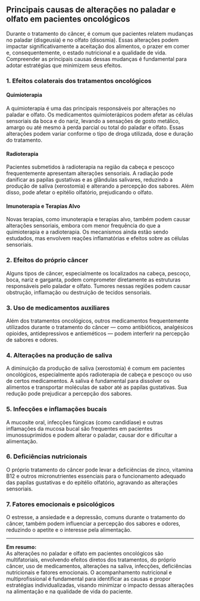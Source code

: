 
## Principais causas de alterações no paladar e olfato em pacientes oncológicos

Durante o tratamento do câncer, é comum que pacientes relatem mudanças no paladar (disgeusia) e no olfato (disosmia). Essas alterações podem impactar significativamente a aceitação dos alimentos, o prazer em comer e, consequentemente, o estado nutricional e a qualidade de vida. Compreender as principais causas dessas mudanças é fundamental para adotar estratégias que minimizem seus efeitos.

### 1. Efeitos colaterais dos tratamentos oncológicos

#### Quimioterapia
A quimioterapia é uma das principais responsáveis por alterações no paladar e olfato. Os medicamentos quimioterápicos podem afetar as células sensoriais da boca e do nariz, levando a sensações de gosto metálico, amargo ou até mesmo à perda parcial ou total do paladar e olfato. Essas alterações podem variar conforme o tipo de droga utilizada, dose e duração do tratamento.

#### Radioterapia
Pacientes submetidos à radioterapia na região da cabeça e pescoço frequentemente apresentam alterações sensoriais. A radiação pode danificar as papilas gustativas e as glândulas salivares, reduzindo a produção de saliva (xerostomia) e alterando a percepção dos sabores. Além disso, pode afetar o epitélio olfatório, prejudicando o olfato.

#### Imunoterapia e Terapias Alvo
Novas terapias, como imunoterapia e terapias alvo, também podem causar alterações sensoriais, embora com menor frequência do que a quimioterapia e a radioterapia. Os mecanismos ainda estão sendo estudados, mas envolvem reações inflamatórias e efeitos sobre as células sensoriais.

### 2. Efeitos do próprio câncer

Alguns tipos de câncer, especialmente os localizados na cabeça, pescoço, boca, nariz e garganta, podem comprometer diretamente as estruturas responsáveis pelo paladar e olfato. Tumores nessas regiões podem causar obstrução, inflamação ou destruição de tecidos sensoriais.

### 3. Uso de medicamentos auxiliares

Além dos tratamentos oncológicos, outros medicamentos frequentemente utilizados durante o tratamento do câncer — como antibióticos, analgésicos opioides, antidepressivos e antieméticos — podem interferir na percepção de sabores e odores.

### 4. Alterações na produção de saliva

A diminuição da produção de saliva (xerostomia) é comum em pacientes oncológicos, especialmente após radioterapia de cabeça e pescoço ou uso de certos medicamentos. A saliva é fundamental para dissolver os alimentos e transportar moléculas de sabor até as papilas gustativas. Sua redução pode prejudicar a percepção dos sabores.

### 5. Infecções e inflamações bucais

A mucosite oral, infecções fúngicas (como candidíase) e outras inflamações da mucosa bucal são frequentes em pacientes imunossuprimidos e podem alterar o paladar, causar dor e dificultar a alimentação.

### 6. Deficiências nutricionais

O próprio tratamento do câncer pode levar a deficiências de zinco, vitamina B12 e outros micronutrientes essenciais para o funcionamento adequado das papilas gustativas e do epitélio olfatório, agravando as alterações sensoriais.

### 7. Fatores emocionais e psicológicos

O estresse, a ansiedade e a depressão, comuns durante o tratamento do câncer, também podem influenciar a percepção dos sabores e odores, reduzindo o apetite e o interesse pela alimentação.

---

**Em resumo:**  
As alterações no paladar e olfato em pacientes oncológicos são multifatoriais, envolvendo efeitos diretos dos tratamentos, do próprio câncer, uso de medicamentos, alterações na saliva, infecções, deficiências nutricionais e fatores emocionais. O acompanhamento nutricional e multiprofissional é fundamental para identificar as causas e propor estratégias individualizadas, visando minimizar o impacto dessas alterações na alimentação e na qualidade de vida do paciente.
```
